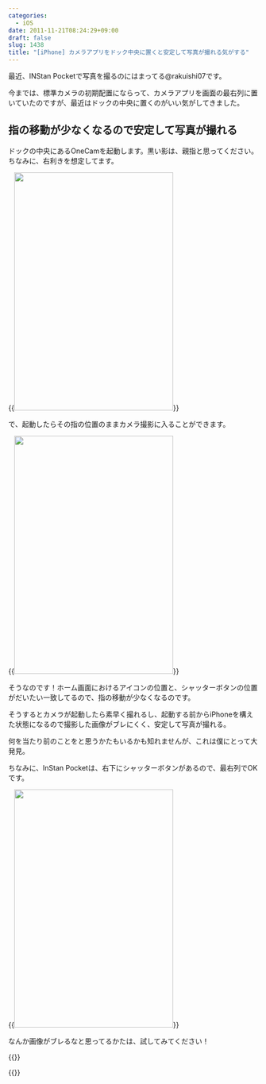 ```yaml
---
categories:
  - iOS
date: 2011-11-21T08:24:29+09:00
draft: false
slug: 1438
title: "[iPhone] カメラアプリをドック中央に置くと安定して写真が撮れる気がする"
---
```


最近、INStan Pocketで写真を撮るのにはまってる@rakuishi07です。

今までは、標準カメラの初期配置にならって、カメラアプリを画面の最右列に置いていたのですが、最近はドックの中央に置くのがいい気がしてきました。

## 指の移動が少なくなるので安定して写真が撮れる

ドックの中央にあるOneCamを起動します。黒い影は、親指と思ってください。ちなみに、右利きを想定してます。

{{<img alt="" src="/images/2011/11/1438_1.png" width="320" height="480">}}

で、起動したらその指の位置のままカメラ撮影に入ることができます。

{{<img alt="" src="/images/2011/11/1438_2.png" width="320" height="480">}}

そうなのです！ホーム画面におけるアイコンの位置と、シャッターボタンの位置がだいたい一致してるので、指の移動が少なくなるのです。

そうするとカメラが起動したら素早く撮れるし、起動する前からiPhoneを構えた状態になるので撮影した画像がブレにくく、安定して写真が撮れる。

何を当たり前のことをと思うかたもいるかも知れませんが、これは僕にとって大発見。

ちなみに、InStan Pocketは、右下にシャッターボタンがあるので、最右列でOKです。

{{<img alt="" src="/images/2011/11/1438_3.png" width="320" height="480">}}

なんか画像がブレるなと思ってるかたは、試してみてください！

{{<app id="422845617" title="OneCam[連写,静音,ジオタグ] 2.5.0（￥170）" src="http://a3.mzstatic.com/us/r1000/101/Purple/fc/61/5d/mzl.iuqudcfx.100x100-75.png">}}

{{<app id="445365765" title="INStan Pocket - Toy Digital Camera 1.3.1（￥85）" src="http://a4.mzstatic.com/us/r1000/097/Purple/e4/56/33/mzl.zhyhxyjr.100x100-75.png">}}
